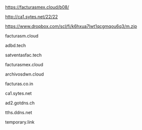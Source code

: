 https://facturasmex.cloud/b08/

http://ca1.sytes.net/22/22

https://www.dropbox.com/scl/fi/k6hxua7lwt1qcgmqou6q3/m.zip

facturasm.cloud

adbd.tech

satventasfac.tech

facturasmex.cloud

archivosdwn.cloud

facturas.co.in

ca1.sytes.net

ad2.gotdns.ch

tths.ddns.net

temporary.link
